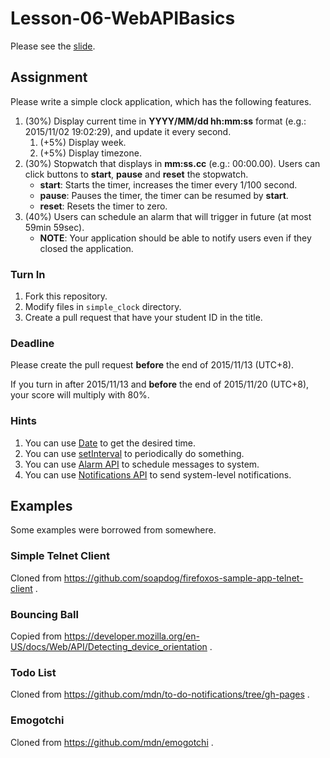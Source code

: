 # Lesson-06-WebAPIBasics

Please see the [slide](https://map-ncu2015.github.io/Lesson-06-WebAPIBasics/).

## Assignment

Please write a simple clock application, which has the following features.

1. (30%) Display current time in **YYYY/MM/dd hh:mm:ss** format (e.g.: 2015/11/02 19:02:29), and update it every second.
    1. (+5%) Display week.
    2. (+5%) Display timezone.
2. (30%) Stopwatch that displays in **mm:ss.cc** (e.g.: 00:00.00). Users can click buttons to **start**, **pause** and **reset** the stopwatch.
    * **start**: Starts the timer, increases the timer every 1/100 second.
    * **pause**: Pauses the timer, the timer can be resumed by **start**.
    * **reset**: Resets the timer to zero.
3. (40%) Users can schedule an alarm that will trigger in future (at most 59min 59sec).
    * **NOTE**: Your application should be able to notify users even if they closed the application.

### Turn In

1. Fork this repository.
2. Modify files in `simple_clock` directory.
3. Create a pull request that have your student ID in the title.

### Deadline

Please create the pull request **before** the end of 2015/11/13 (UTC+8).

If you turn in after 2015/11/13 and **before** the end of 2015/11/20 (UTC+8), your score will multiply with 80%.

### Hints

1. You can use [Date](https://developer.mozilla.org/en-US/docs/Web/JavaScript/Reference/Global_Objects/Date) to get the desired time.
2. You can use [setInterval](https://developer.mozilla.org/en-US/docs/Web/API/WindowTimers/setInterval) to periodically do something.
3. You can use [Alarm API](https://developer.mozilla.org/en-US/docs/Web/API/Alarm_API) to schedule messages to system.
4. You can use [Notifications API](https://developer.mozilla.org/en-US/docs/Web/API/Notifications_API/Using_the_Notifications_API) to send system-level notifications.

## Examples

Some examples were borrowed from somewhere.

### Simple Telnet Client

Cloned from https://github.com/soapdog/firefoxos-sample-app-telnet-client .

### Bouncing Ball

Copied from https://developer.mozilla.org/en-US/docs/Web/API/Detecting_device_orientation .

### Todo List

Cloned from https://github.com/mdn/to-do-notifications/tree/gh-pages .

### Emogotchi

Cloned from https://github.com/mdn/emogotchi .

